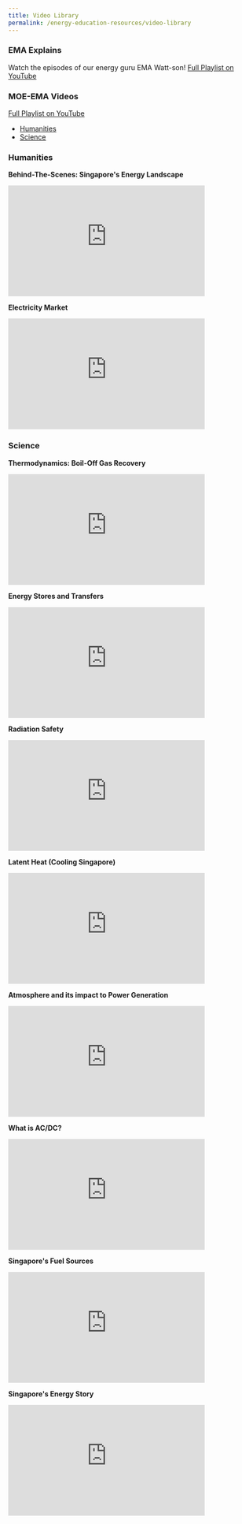 ```yaml
---
title: Video Library
permalink: /energy-education-resources/video-library
---
```

### EMA Explains

Watch the episodes of our energy guru EMA Watt-son!
<A href="https://www.youtube.com/playlist?list=PLA11-KVxu2UN3RRAsLU0gDz0C9kHMjBb5" target="_blank">Full Playlist on YouTube</a>  

### MOE-EMA Videos
<A href="https://www.youtube.com/watch?v=LqnCHniADJo&list=PLA11-KVxu2UOE5x9LwORdaoifuUQ2ffCO" target="_blank">Full Playlist on YouTube</a>  

* [Humanities](#humanities)
* [Science](#science)

<a id="humanities" href=""></a>
### Humanities
**Behind-The-Scenes: Singapore's Energy Landscape**  
<iframe width="400" height="225" src="https://www.youtube.com/embed/LqnCHniADJo" frameborder="0" allowfullscreen=""></iframe>

**Electricity Market**  
<iframe width="400" height="225" src="https://www.youtube.com/embed/iF08gChiY_A" frameborder="0" allowfullscreen=""></iframe>

<a id="science" href=""></a>
### Science
**Thermodynamics: Boil-Off Gas Recovery**  
<iframe width="400" height="225" src="https://www.youtube.com/embed/5LggTUiqUos" frameborder="0" allowfullscreen=""></iframe>

**Energy Stores and Transfers**  
<iframe width="400" height="225" src="https://www.youtube.com/embed/ld97z6VoS4Q" frameborder="0" allowfullscreen=""></iframe>

**Radiation Safety**  
<iframe width="400" height="225" src="https://www.youtube.com/embed/g_tinwVZfYY" frameborder="0" allowfullscreen=""></iframe>

**Latent Heat (Cooling Singapore)**  
<iframe width="400" height="225" src="https://www.youtube.com/embed/zaQef1dxAUY" frameborder="0" allowfullscreen=""></iframe>

**Atmosphere and its impact to Power Generation**  
<iframe width="400" height="225" src="https://www.youtube.com/embed/8tF-bDiygzs" frameborder="0" allowfullscreen=""></iframe>

**What is AC/DC?**  
<iframe width="400" height="225" src="https://www.youtube.com/embed/XAFY82bXM3U" frameborder="0" allowfullscreen=""></iframe>

**Singapore's Fuel Sources**  
<iframe width="400" height="225" src="https://www.youtube.com/embed/V47DwKywVPg" frameborder="0" allowfullscreen=""></iframe>

**Singapore's Energy Story**  
<iframe width="400" height="225" src="https://www.youtube.com/embed/Gh3Xp21Nq6k" frameborder="0" allowfullscreen=""></iframe>
